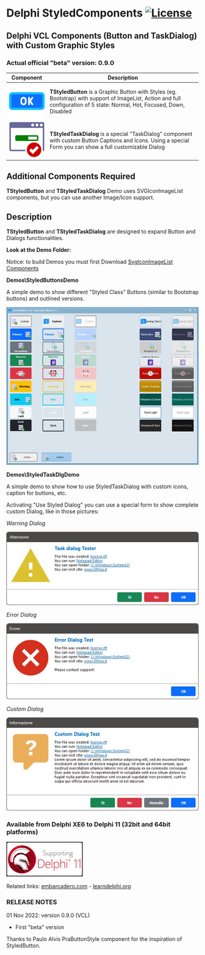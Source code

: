 # Delphi StyledComponents [![License](https://img.shields.io/badge/License-Apache%202.0-yellowgreen.svg)](https://opensource.org/licenses/Apache-2.0)

## Delphi VCL Components (Button and TaskDialog) with Custom Graphic Styles

### Actual official "beta" version: 0.9.0

| Component | Description |
| - | - |
| ![OK_BUTTON_128.png](./Images/OK_BUTTON_128.png) | **TStyledButton** is a Graphic Button with Styles (eg. Bootstrap) with support of ImageList, Action and full configuration of 5 state: Normal, Hot, Focused, Down, Disabled|
| ![StyledTaskDialog_128.png](./Images/StyledTaskDialog_128.png) | **TStyledTaskDialog** is a special "TaskDialog" component with custom Button Captions and Icons. Using a special Form you can show a full customizable Dialog |

## Additional Components Required ##

**TStyledButton** and **TStyledTaskDialog** Demo uses SVGIconImageList components, but you can use another Image/Icon support.

## Description ##

**TStyledButton** and **TStyledTaskDialog** are designed to expand Button and Dialogs functionalities.

**Look at the Demo Folder:**

Notice: to build Demos you must first Download [SvgIconImageList Components](https://github.com/EtheaDev/SVGIconImageList)

**Demos\StyledButtonsDemo**

A simple demo to show different "Styled Class" Buttons (similar to Bootstrap buttons) and outlined versions.

![StyledButtonDemo.jpg](./Images/StyledButtonDemo.jpg)

**Demos\StyledTaskDlgDemo**

A simple demo to show how to use StyledTaskDialog with custom icons, caption for buttons, etc.

Activating "Use Styled Dialog" you can use a special form to show complete custom Dialog, like in those pictures:

*Warning Dialog*

![StyledButtonDemo.jpg](./Images/WarningDialog.jpg)

*Error Dialog*

![StyledButtonDemo.jpg](./Images/ErrorDialog.jpg)

*Custom Dialog*

![StyledButtonDemo.jpg](./Images/CustomDialog.jpg)

### Available from Delphi XE6 to Delphi 11 (32bit and 64bit platforms)

![Delphi 11 Alexandria Support](./Images/SupportingDelphi.jpg)

Related links: [embarcadero.com](https://www.embarcadero.com) - [learndelphi.org](https://learndelphi.org)

### RELEASE NOTES

01 Nov 2022: version 0.9.0 (VCL)
- First "beta" version

Thanks to Paulo Alvis PraButtonStyle component for the inspiration of StyledButton.
